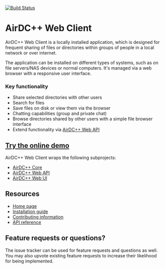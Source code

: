 [![Build Status](https://travis-ci.org/airdcpp-web/airdcpp-webclient.svg)](https://travis-ci.org/airdcpp-web/airdcpp-webclient)

# AirDC++ Web Client

AirDC++ Web Client is a locally installed application, which is designed for frequent sharing of files or directories within groups of people in a local network or over internet.

The application can be installed on different types of systems, such as on file servers/NAS devices or normal computers. It's managed via a web browser with a responsive user interface.

### Key functionality

- Share selected directories with other users
- Search for files
- Save files on disk or view them via the browser
- Chatting capabilities (group and private chat)
- Browse directories shared by other users with a simple file browser interface
- Extend functionality via [AirDC++ Web API](http://apidocs.airdcpp.net)


## [Try the online demo](http://webdemo.airdcpp.net)

AirDC++ Web Client wraps the following subprojects:

* [AirDC++ Core](https://github.com/airdcpp/airdcpp-core)
* [AirDC++ Web API](https://github.com/airdcpp/airdcpp-webapi)
* [AirDC++ Web UI](https://github.com/airdcpp-web/airdcpp-webui)

## Resources

* [Home page](https://airdcpp-web.github.io)
* [Installation guide](https://airdcpp-web.github.io/docs/installation/installation.html)
* [Contributing information](https://github.com/airdcpp-web/airdcpp-webclient/blob/master/.github/CONTRIBUTING.md)
* [API reference](http://apidocs.airdcpp.net)

## Feature requests or questions?

The issue tracker can be used for feature requests and questions as well. You may also upvote existing feature requests to increase  their likelihood for being implemented.
